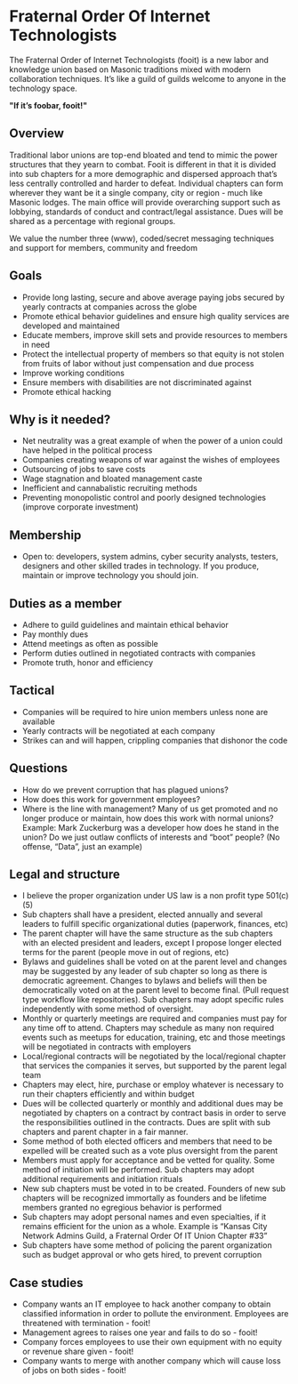 # Fraternal Order Of Internet Technologists

The Fraternal Order of Internet Technologists (fooit) is a new labor and knowledge union based on Masonic traditions mixed with modern collaboration techniques. It’s like a guild of guilds welcome to anyone in the technology space.

__"If it’s foobar, fooit!"__

## Overview

Traditional labor unions are top-end bloated and tend to mimic the power structures that they yearn to combat. Fooit is different in that it is divided into sub chapters for a more demographic and dispersed approach that’s less centrally controlled and harder to defeat. Individual chapters can form wherever they want be it a single company, city or region - much like Masonic lodges. The main office will provide overarching support such as lobbying, standards of conduct and contract/legal assistance. Dues will be shared as a percentage with regional groups.

We value the number three (www), coded/secret messaging techniques and support for members, community and freedom

## Goals

- Provide long lasting, secure and above average paying jobs secured by yearly contracts at companies across the globe
- Promote ethical behavior guidelines and ensure high quality services are developed and maintained
- Educate members, improve skill sets and provide resources to members in need
- Protect the intellectual property of members so that equity is not stolen from fruits of labor without just compensation and due process
- Improve working conditions
- Ensure members with disabilities are not discriminated against
- Promote ethical hacking

## Why is it needed?

- Net neutrality was a great example of when the power of a union could have helped in the political process
- Companies creating weapons of war against the wishes of employees
- Outsourcing of jobs to save costs
- Wage stagnation and bloated management caste
- Inefficient and cannabalistic recruiting methods
- Preventing monopolistic control and poorly designed technologies (improve corporate investment)

## Membership
- Open to: developers, system admins, cyber security analysts, testers, designers and other skilled trades in technology. If you produce, maintain or improve technology you should join.

## Duties as a member
- Adhere to guild guidelines and maintain ethical behavior
- Pay monthly dues
- Attend meetings as often as possible
- Perform duties outlined in negotiated contracts with companies
- Promote truth, honor and efficiency

## Tactical
- Companies will be required to hire union members unless none are available
- Yearly contracts will be negotiated at each company
- Strikes can and will happen, crippling companies that dishonor the code

## Questions
- How do we prevent corruption that has plagued unions?
- How does this work for government employees?
- Where is the line with management? Many of us get promoted and no longer produce or maintain, how does this work with normal unions? Example: Mark Zuckerburg was a developer how does he stand in the union? Do we just outlaw conflicts of interests and “boot” people? (No offense, “Data”, just an example)

## Legal and structure
- I believe the proper organization under US law is a non profit type 501(c)(5)
- Sub chapters shall have a president, elected annually and several leaders to fulfill specific organizational duties (paperwork, finances, etc)
- The parent chapter will have the same structure as the sub chapters with an elected president and leaders, except I propose longer elected terms for the parent (people move in out of regions, etc)
- Bylaws and guidelines shall be voted on at the parent level and changes may be suggested by any leader of sub chapter so long as there is democratic agreement. Changes to bylaws and beliefs will then be democratically voted on at the parent level to become final. (Pull request type workflow like repositories). Sub chapters may adopt specific rules independently with some method of oversight.
- Monthly or quarterly meetings are required and companies must pay for any time off to attend. Chapters may schedule as many non required events such as meetups for education, training, etc and those meetings will be negotiated in contracts with employers
- Local/regional contracts will be negotiated by the local/regional chapter that services the companies it serves, but supported by the parent legal team
- Chapters may elect, hire, purchase or employ whatever is necessary to run their chapters efficiently and within budget
- Dues will be collected quarterly or monthly and additional dues may be negotiated by chapters on a contract by contract basis in order to serve the responsibilities outlined in the contracts. Dues are split with sub chapters and parent chapter in a fair manner.
- Some method of both elected officers and members that need to be expelled will be created such as a vote plus oversight from the parent
- Members must apply for acceptance and be vetted for quality. Some method of initiation will be performed. Sub chapters may adopt additional requirements and initiation rituals
- New sub chapters must be voted in to be created. Founders of new sub chapters will be recognized immortally as founders and be lifetime members granted no egregious behavior is performed
- Sub chapters may adopt personal names and even specialties, if it remains efficient for the union as a whole. Example is “Kansas City Network Admins Guild, a Fraternal Order Of IT Union Chapter #33”
- Sub chapters have some method of policing the parent organization such as budget approval or who gets hired, to prevent corruption

## Case studies
- Company wants an IT employee to hack another company to obtain classified information in order to pollute the environment. Employees are threatened with termination - fooit!
- Management agrees to raises one year and fails to do so - fooit!
- Company forces employees to use their own equipment with no equity or revenue share given - fooit!
- Company wants to merge with another company which will cause loss of jobs on both sides - fooit!
